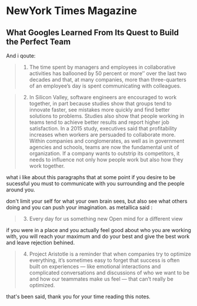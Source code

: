 # NewYork Times Magazine

## What Googles Learned From Its Quest to Build the Perfect Team

And i qoute:

> 1.  The time spent by managers and employees in collaborative activities has ballooned by 50 percent or more’’ over the last two decades and that, at many companies, more than three-quarters of an employee’s day is spent communicating with colleagues.

> 2. In Silicon Valley, software engineers are encouraged to work together, in part because studies show that groups tend to innovate faster, see mistakes more quickly and find better solutions to problems. Studies also show that people working in teams tend to achieve better results and report higher job satisfaction. In a 2015 study, executives said that profitability increases when workers are persuaded to collaborate more. Within companies and conglomerates, as well as in government agencies and schools, teams are now the fundamental unit of organization. If a company wants to outstrip its competitors, it needs to influence not only how people work but also how they work together.

what i like about this paragraphs that at some point if you desire to be sucessful you must to communicate with you surrounding and the people around you.

don't limit your self for what your own brain sees, but also see what others doing and you can push your imagination. as metallica said :

> 3. Every day for us something new
>    Open mind for a different view

if you were in a place and you actually feel good about who you are working with, you will reach your maximum and do your best and give the best work and leave rejection behined.

> 4. Project Aristotle is a reminder that when companies try to optimize everything, it’s sometimes easy to forget that success is often built on experiences — like emotional interactions and complicated conversations and discussions of who we want to be and how our teammates make us feel — that can’t really be optimized.

that's been said, thank you for your time reading this notes.
